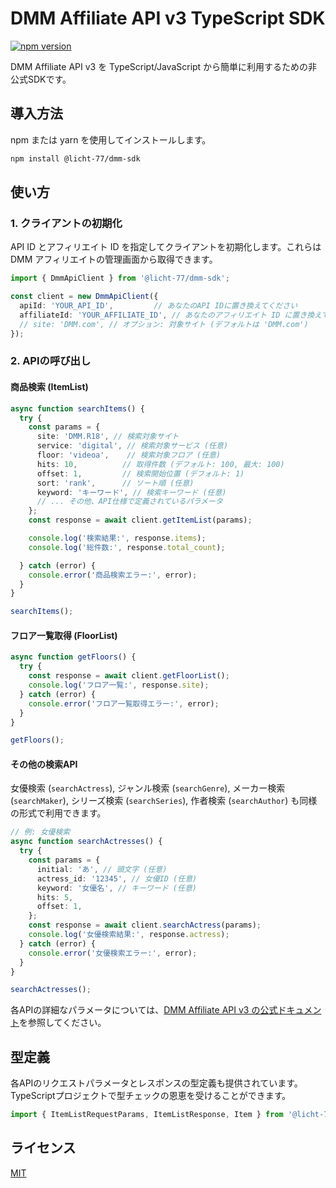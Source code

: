 # DMM Affiliate API v3 TypeScript SDK

[![npm version](https://badge.fury.io/js/%40LiCHT-77%2Fdmm-sdk.svg)](https://badge.fury.io/js/%40LiCHT-77%2Fdmm-sdk)

DMM Affiliate API v3 を TypeScript/JavaScript から簡単に利用するための非公式SDKです。

## 導入方法

npm または yarn を使用してインストールします。

```bash
npm install @licht-77/dmm-sdk
```

## 使い方

### 1. クライアントの初期化

API ID とアフィリエイト ID を指定してクライアントを初期化します。これらは DMM アフィリエイトの管理画面から取得できます。

```typescript
import { DmmApiClient } from '@licht-77/dmm-sdk';

const client = new DmmApiClient({
  apiId: 'YOUR_API_ID',         // あなたのAPI IDに置き換えてください
  affiliateId: 'YOUR_AFFILIATE_ID', // あなたのアフィリエイト ID に置き換えてください
  // site: 'DMM.com', // オプション: 対象サイト (デフォルトは 'DMM.com')
});
```

### 2. APIの呼び出し

#### 商品検索 (ItemList)

```typescript
async function searchItems() {
  try {
    const params = {
      site: 'DMM.R18', // 検索対象サイト
      service: 'digital', // 検索対象サービス (任意)
      floor: 'videoa',    // 検索対象フロア (任意)
      hits: 10,          // 取得件数 (デフォルト: 100, 最大: 100)
      offset: 1,         // 検索開始位置 (デフォルト: 1)
      sort: 'rank',      // ソート順 (任意)
      keyword: 'キーワード', // 検索キーワード (任意)
      // ... その他、API仕様で定義されているパラメータ
    };
    const response = await client.getItemList(params);

    console.log('検索結果:', response.items);
    console.log('総件数:', response.total_count);

  } catch (error) {
    console.error('商品検索エラー:', error);
  }
}

searchItems();
```

#### フロア一覧取得 (FloorList)

```typescript
async function getFloors() {
  try {
    const response = await client.getFloorList();
    console.log('フロア一覧:', response.site);
  } catch (error) {
    console.error('フロア一覧取得エラー:', error);
  }
}

getFloors();
```

#### その他の検索API

女優検索 (`searchActress`), ジャンル検索 (`searchGenre`), メーカー検索 (`searchMaker`), シリーズ検索 (`searchSeries`), 作者検索 (`searchAuthor`) も同様の形式で利用できます。

```typescript
// 例: 女優検索
async function searchActresses() {
  try {
    const params = {
      initial: 'あ', // 頭文字 (任意)
      actress_id: '12345', // 女優ID (任意)
      keyword: '女優名', // キーワード (任意)
      hits: 5,
      offset: 1,
    };
    const response = await client.searchActress(params);
    console.log('女優検索結果:', response.actress);
  } catch (error) {
    console.error('女優検索エラー:', error);
  }
}

searchActresses();
```

各APIの詳細なパラメータについては、[DMM Affiliate API v3 の公式ドキュメント](https://affiliate.dmm.com/api/)を参照してください。

## 型定義

各APIのリクエストパラメータとレスポンスの型定義も提供されています。TypeScriptプロジェクトで型チェックの恩恵を受けることができます。

```typescript
import { ItemListRequestParams, ItemListResponse, Item } from '@licht-77/dmm-sdk';
```

## ライセンス

[MIT](./LICENSE)